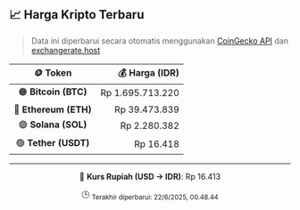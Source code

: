 

<!-- HARGA_KRIPTO -->
## 📈 Harga Kripto Terbaru

> Data ini diperbarui secara otomatis menggunakan [CoinGecko API](https://www.coingecko.com/) dan [exchangerate.host](https://exchangerate.host/)

<div align="center">

| 🪙 Token | 💰 Harga (IDR) |
|:------:|---------------:|
| 🟠 **Bitcoin (BTC)**   | Rp 1.695.713.220 |
| 🔵 **Ethereum (ETH)**  | Rp 39.473.839 |
| 🟣 **Solana (SOL)**    | Rp 2.280.382 |
| 🟢 **Tether (USDT)**   | Rp 16.418 |

---

💱 **Kurs Rupiah (USD → IDR)**: Rp 16.413

🕒 <sub>Terakhir diperbarui: 22/6/2025, 00.48.44</sub>

</div>
<!-- /HARGA_KRIPTO -->